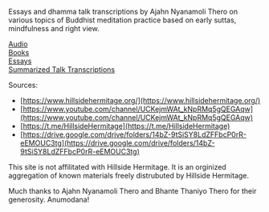 Essays and dhamma talk transcriptions by Ajahn Nyanamoli Thero on various topics of Buddhist meditation practice based on early suttas, mindfulness and right view.

[Audio](/hillside_hermitage_archive/audio/index)\
[Books](/hillside_hermitage_archive/books/index)\
[Essays](/hillside_hermitage_archive/essays/index)\
[Summarized Talk Transcriptions](/hillside_hermitage_archive/summarized_talk_transcriptions/index)

Sources:
* [https://www.hillsidehermitage.org/](https://www.hillsidehermitage.org/)
* [https://www.youtube.com/channel/UCKejmWAt_kNpRMq5gQEGAqw](https://www.youtube.com/channel/UCKejmWAt_kNpRMq5gQEGAqw)
* [https://t.me/HillsideHermitage](https://t.me/HillsideHermitage)
* [https://drive.google.com/drive/folders/14bZ-9tSiSY8LdZFFbcP0rR-eEMOUC3tg](https://drive.google.com/drive/folders/14bZ-9tSiSY8LdZFFbcP0rR-eEMOUC3tg)

This site is not affilitated with Hillside Hermitage. It is an orginized aggregation of known materials freely distrubuted by Hillside Hermitage.

Much thanks to Ajahn Nyanamoli Thero and Bhante Thaniyo Thero for their generosity. Anumodana!
